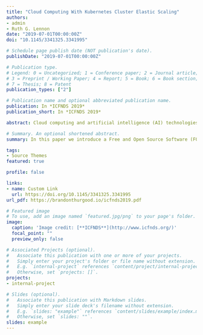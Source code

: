 ```yaml
---
title: "Cloud Computing With Kubernetes Cluster Elastic Scaling"
authors:
- admin
- Ruth G. Lennon
date: "2019-07-01T00:00:00Z"
doi: "10.1145/3341325.3341995"

# Schedule page publish date (NOT publication's date).
publishDate: "2019-07-01T00:00:00Z"

# Publication type.
# Legend: 0 = Uncategorized; 1 = Conference paper; 2 = Journal article;
# 3 = Preprint / Working Paper; 4 = Report; 5 = Book; 6 = Book section;
# 7 = Thesis; 8 = Patent
publication_types: ["2"]

# Publication name and optional abbreviated publication name.
publication: In *ICFNDS 2019*
publication_short: In *ICFNDS 2019*

abstract: Cloud computing and artificial intelligence (AI) technologies are becoming increasingly prevalent in the industry, necessitating the requirement for advanced platforms to support their workloads through parallel and distributed architectures. Kubernetes provides an ideal platform for hosting various workloads, including dynamic workloads based on AI applications that support ubiquitous computing devices leveraging parallel and distributed architectures. The rationale is that Kubernetes can be used to support backend services running on parallel and distributed architectures, hosting ubiquitous cloud computing workloads. These applications support smart homes and concerts, providing an environment that automatically scales based on demand. While Kubernetes does offer support for auto scaling of Pods to support these workloads, automated scaling of the cluster itself is not currently offered. In this paper we introduce a Free and Open Source Software (FOSS) solution for autoscaling Kubernetes (K8s) worker nodes within a cluster to support dynamic workloads. We go on to discuss scalability issues and security concerns both on the platform and within the hosted AI applications.

# Summary. An optional shortened abstract.
summary: In this paper we introduce a Free and Open Source Software (FOSS) solution for autoscaling Kubernetes (K8s) worker nodes within a cluster to support dynamic workloads. We go on to discuss scalability issues and security concerns both on the platform and within the hosted AI applications.

tags:
- Source Themes
featured: true

profile: false

links:
- name: Custom Link
  url: https://doi.org/10.1145/3341325.3341995
url_pdf: https://brandonthurgood.io/icfnds2019.pdf

# Featured image
# To use, add an image named `featured.jpg/png` to your page's folder. 
image:
  caption: 'Image credit: [**ICFNDS**](http://www.icfnds.org/)'
  focal_point: ""
  preview_only: false

# Associated Projects (optional).
#   Associate this publication with one or more of your projects.
#   Simply enter your project's folder or file name without extension.
#   E.g. `internal-project` references `content/project/internal-project/index.md`.
#   Otherwise, set `projects: []`.
projects:
- internal-project

# Slides (optional).
#   Associate this publication with Markdown slides.
#   Simply enter your slide deck's filename without extension.
#   E.g. `slides: "example"` references `content/slides/example/index.md`.
#   Otherwise, set `slides: ""`.
slides: example
---
```




